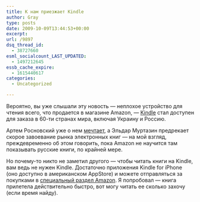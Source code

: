 ```yaml
---
title: К нам приезжает Kindle
author: Gray
type: posts
date: 2009-10-09T13:44:53+00:00
excerpt:
url: /9897
dsq_thread_id:
  - 38727660
esml_socialcount_LAST_UPDATED:
  - 1497212645
essb_cache_expire:
  - 1615440617
categories:
  - Uncategorized

---
```








Вероятно, вы уже слышали эту новость &#8212; неплохое устройство для чтения всего, что продается в магазине Amazon, &#8212; [Kindle][1] стал доступен для заказа в 60-ти странах мира, включая Украину и Россию.

Артем Росновский уже о нем [мечтает][2], а Эльдар Муртазин предрекает скорое завоевание рынка электронных книг &#8212; на мой взгляд, преждевременно об этом говорить, пока Amazon не научится там показывать русские книги, по крайней мере.

Но почему-то никто не заметил другого &#8212; чтобы читать книги на Kindle, вам ведь не нужен Kindle. Достаточно приложения Kindle for iPhone (оно доступно в американском AppStore) и можете отправляться за покупками в [специальный раздел Amazon][3]. Я попробовал &#8212; книга прилетела действительно быстро, вот могу читать ее сколько захочу (если время найду).

 [1]: http://www.amazon.com/Wireless-Reading-Display-International-Generation/dp/B0015T963C/ref=amb_link_85647731_7?pf_rd_m=ATVPDKIKX0DER&pf_rd_s=gateway-center-column&pf_rd_r=1PV3C8XMGCVZJ1PTWW7D&pf_rd_t=101&pf_rd_p=493724391&pf_rd_i=507846
 [2]: http://rosnovsky.ru/archives/2059
 [3]: http://www.amazon.com/Kindle-Books/b/ref=sa_menu_kbo3?ie=UTF8&node=1286228011